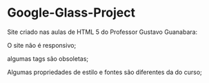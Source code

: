 # Google-Glass-Project
Site criado nas aulas de HTML 5 do Professor Gustavo Guanabara:

O site não é responsivo;

algumas tags são obsoletas;

Algumas propriedades de estilo e fontes são diferentes da do curso;
